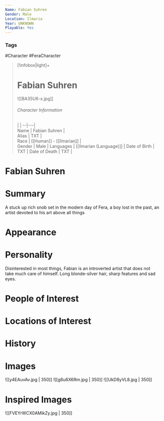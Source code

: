 ```yaml
---
Name: Fabian Suhren
Gender: Male
Location: Ilmaria
Year: UNKNOWN
Playable: Yes
---
```


### Tags
#Character #FeraCharacter 

> [!infobox|light]+  
> # Fabian Suhren  
> ![[BA35U6-x.jpg]]
> ###### Character Information
>  |   |
> --|---|  
> Name | Fabian Suhren |  
> Alias | TXT |  
> Race | [[Human]] - [[Ilmarian]] |  
> Gender | Male |
> Languages | [[Ilmarian (Language)]] |
> Date of Birth | TXT |
> Date of Death | TXT |

# Fabian Suhren

# Summary
A stuck up rich snob set in the modern day of Fera, a boy lost in the past, an artist devoted to his art above all things

# Appearance

# Personality
Disinterested in most things, Fabian is an introverted artist that does not take much care of himself. Long blonde-silver hair, sharp features and sad eyes.

# People of Interest

# Locations of Interest

# History

# Images
![[y4EAuvAv.jpg | 350]] 
![[g8u6X6Rm.jpg | 350]]
![[UkD8yVL8.jpg | 350]]

# Inspired Images
![[FVEYrWCX0AMikZy.jpg | 350]]